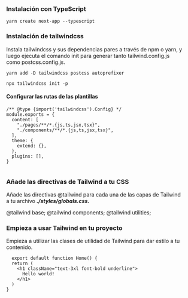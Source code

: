 ### Instalación con TypeScript

```
yarn create next-app --typescript

```

### Instalación de tailwindcss

Instala tailwindcss y sus dependencias pares a través de npm o yarn, y \
luego ejecuta el comando init para generar tanto tailwind.config.js \
como postcss.config.js.

```
yarn add -D tailwindcss postcss autoprefixer

npx tailwindcss init -p

```

#### Configurar las rutas de las plantillas 

```
/** @type {import('tailwindcss').Config} */
module.exports = {
  content: [
    "./pages/**/*.{js,ts,jsx,tsx}",
    "./components/**/*.{js,ts,jsx,tsx}",
  ],
  theme: {
    extend: {},
  },
  plugins: [],
}
    
```
### Añade las directivas de Tailwind a tu CSS

Añade las directivas @tailwind para cada una de las capas de Tailwind \
a tu archivo ***./styles/globals.css.***

@tailwind base;
@tailwind components;
@tailwind utilities;

### Empieza a usar Tailwind en tu proyecto

Empieza a utilizar las clases de utilidad de Tailwind para dar estilo a tu contenido.
  
```
  export default function Home() {
  return (
    <h1 className="text-3xl font-bold underline">
      Hello world!
    </h1>
  )
}
      
```